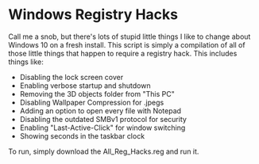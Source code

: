 # Windows Registry Hacks
Call me a snob, but there's lots of stupid little things I like to change about Windows 10 on a fresh install. This script is simply a compilation of all of those little things that happen to require a registry hack. This includes things like:

* Disabling the lock screen cover
* Enabling verbose startup and shutdown
* Removing the 3D objects folder from "This PC"
* Disabling Wallpaper Compression for .jpegs
* Adding an option to open every file with Notepad
* Disabling the outdated SMBv1 protocol for security
* Enabling "Last-Active-Click" for window switching
* Showing seconds in the taskbar clock

To run, simply download the All\_Reg\_Hacks.reg and run it.
